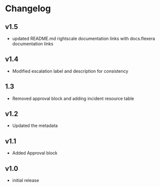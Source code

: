 # Changelog

## v1.5

- updated README.md rightscale documentation links with docs.flexera documentation links

## v1.4

- Modified escalation label and description for consistency

## 1.3

- Removed approval block and adding incident resource table

## v1.2

- Updated the metadata

## v1.1

- Added Approval block

## v1.0

- initial release
